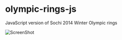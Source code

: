olympic-rings-js
================

JavaScript version of Sochi 2014 Winter Olympic rings

![ScreenShot](http://4.bp.blogspot.com/-ioHkoz3CSlk/Uvk7Kqiyd7I/AAAAAAAAAaA/lnU1rbj9dPk/s1600/sochi_2014_olympic_rings.png)
